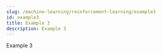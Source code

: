 ```yaml
---
slug: /machine-learning/reinforcement-learning/example3
id: example3
title: Example 3
description: Example 3
---
```


Example 3
